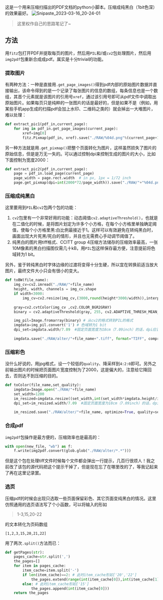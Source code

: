 这是一个用来压缩扫描出的PDF文档的python小脚本。压缩成纯黑白（1bit色深）的效果最好。
![Snipaste_2023-03-16_20-24-01](https://user-images.githubusercontent.com/74524914/225616311-c59e8800-59c8-440f-9087-6a9c5bf74d4e.jpg)

>这里权作自己的思路笔记了~

## 方法

用`fitz`包打开PDF并提取每页的图片，然后用`PIL`和/或`cv2`包处理图片，然后用`img2pdf`包重新合成成pdf。属实是十分trivial的功能。

### 提取图片

有两种方法：一种是直接用`.get_page_images()`得到pdf内部的原始图片数据并直接输出，该命令得到的是一个记录了每张图片的信息的数组，每条信息也是一个数组，其首个元素就是该图片的引用号`xref`，通过该引用号即可从pdf文件中调取出原始图片。如果每页只是纯粹的一张图片的话是最好的，但是如果不是（例如，用某些手机app生成的扫描pdf会加上水印、二维码之类的）就会掉出一大堆图片，难以处理：
```python
def extract_pic1(pdf_in,current_page):
    for img in pdf_in.get_page_images(current_page):
        xref=img[0]
        fitz.Pixmap(pdf_in, xref).save("./RAW/%04d.png"%(current_page+1))
```
另一种方法就是用`.get_pixmap()`把整个页面转化为图片，这样虽然损失了图片的原始信息，但是是万无一失的。可以通过控制dpi来控制生成的图片的大小，比如下面控制为宽度2000：
```python
def extract_pic2(pdf_in,current_page):
    page = pdf_in.load_page(current_page)
    page_width = page.rect.width  # in px, 1px = 1/72 inch
    page.get_pixmap(dpi=int(2000*72/page_width)).save("./RAW/"+"%04d.png"%(current_page+1))
```

### 压缩成纯黑白

这里要用到`PIL`和`cv2`包两个包的功能：
1. `cv2`包里有一个非常好用的功能：动态阈值`cv2.adaptiveThreshold()`，也就是在二值化的时候，是将图片划定为许多个小方格，在每个小方格里单独确定阈值，使每个小方格里黑:白比例最接近于1。这样可以有效避免在转纯黑白时，画面出现大片死黑/死白的情形，并且也无需费心手动调节阈值了。
2. 纯黑白的图片用tiff格式、CCITT group 4压缩方法储存的压缩效率最高，一张10M像素的黑白扫描图仅需几十kB，用`PIL`包这样保存最方便，注意提前将色域转为1 bit。

另外，鉴于转纯黑白时字体边缘的过渡将变得十分生硬，所以宜在转换前适当放大图片，最终文件大小只会有很小的变大。
```python
def toBW(file_name):
    img_cv=cv2.imread("./RAW/"+file_name)
    height, width, channels = img_cv.shape
    if width<3000:
        img_cv=cv2.resize(img_cv,(3000,round(height*3000/width)),interpolation=cv2.INTER_LANCZOS4) # 放大到宽度3000
   
    gray=cv2.cvtColor(img_cv ,cv2.COLOR_BGR2GRAY)
    binary = cv2.adaptiveThreshold(gray, 255, cv2.ADAPTIVE_THRESH_MEAN_C, cv2.THRESH_BINARY, 81, 30) # 二值化

    img_pil=Image.fromarray(binary) # 从cv2的格式转到PIL的格式
    imgdata=img_pil.convert('1') # 色域转为1 bit
    dpi_set=imgdata.width/7.09  #固定页面宽度为18cm（7.09inch）的话，dpi应该就是img.width/7.09
    
    imgdata.save("./RAW/alter/"+file_name+".tiff", format="TIFF", compression="group4",dpi=(dpi_set,dpi_set))
```

### 压缩彩色

没什么好说的，用jpg格式，设一个较低的`quality`、降采样到`4:2:0`即可。另外之前输出图片的时候把页面图片宽度控制为了2000，这是偏大的，注意给它降回去，否则达不到压缩的目的。
```python
def toColor(file_name,set_quality):
    imgdata=Image.open("./RAW/"+file_name)
    set_width=1200
    im_resized=imgdata.resize((set_width,int(set_width*imgdata.height/imgdata.width)))
    dpi_set=im_resized.width/7.09  #固定页面宽度为18cm（7.09inch）的话，dpi应该就是img.width/7.09
    
    im_resized.save("./RAW/alter/"+file_name, optimize=True, quality=set_quality,subsampling=2, dpi=(dpi_set,dpi_set))
```

### 合成pdf
`img2pdf`包操作是最方便的，压缩效率也是最高的：
```python
with open(new_file, "wb") as f:
    f.write(img2pdf.convert(glob.glob("./RAW/alter/*.*")))
```
但是这个包在处理tiff文件时候每个文件都会弹出一行提示，几百行很烦人！我之前改了该包的源代码把这个提示干掉了，但是现在忘了在哪里改的了，等我记起来了再在这里记录罢。

### 选页
压缩pdf的时候会出现只选取一些页面保留彩色、其它页面变纯黑白的情况。这里仿照通用的选页语法写了个小函数，可以将输入的形如
> 1-3,15,20-22

的文本转化为页码数组
```
[1,2,3,15,20,21,22]
```
用了两次`.split()`方法而已：
```python
def getPages(str):
    pages_cache=str.split(',')
    the_pages=[]
    for item in pages_cache:
        item_cache=item.split('-')
        if len(item_cache)==2: # 此时item_cache形如['20','22']
            the_pages.extend(range(int(item_cache[0]),int(item_cache[1])+1))
        else: # 此时item_cache形如['15']
            the_pages.append(int(item_cache[0]))
    return the_pages
```
